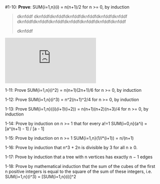 #1-10: 
__Prove__:  SUM{i=1,n}(i) = n(n+1)/2 for n >= 0, by induction
> dknfddf dknfddfdknfddfdknfddfdknfddfdknfddfdknfddf
> dknfddfdknfddfdknfddfdknfddfdknfddfdknfddfdknfddf
> 
> dknfddf

![formula](http://latex.codecogs.com/gif.latex?%24%24%5Cint_%7Ba%7D%5E%7Bb%7D%20x%5E2%20dx%24%24 "$$\\int\_{a}^{b} x^2 dx$$")

1-11: Prove SUM{i=1,n}(i^2) = n(n+1)(2n+1)/6 for n >= 0, by induction

1-12: Prove SUM{i=1,n}(i^3) = n^2(n+1)^2/4 for n >= 0, by induction

1-13: Prove SUM{i=1,n}((i)*(i+1)*(i+2)) = n(n+1)(n+2)(n+3)/4 for n >= 0, by induction

1-14: Prove by induction on n >= 1 that for every a!=1
  SUM{i=0,n}(a^i) = [a^(n+1) - 1] / [a - 1]

1-15: Prove by induction on n >= 1 
  SUM{i=1,n}(1/i*(i+1)) = n/(n+1)

1-16: Prove by induction that n^3 + 2n is divisible by 3 for all n ≥ 0.

1-17: Prove by induction that a tree with n vertices has exactly n − 1 edges

1-18: Prove by mathematical induction that the sum of the cubes of the first n
positive integers is equal to the square of the sum of these integers, i.e.
	SUM{i=1,n}(i^3) = [SUM{i=1,n}(i)]^2 